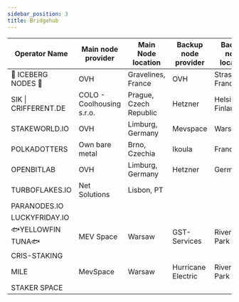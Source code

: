 ```yaml
---
sidebar_position: 3
title: Bridgehub
---
```


| Operator Name        | Main node provider        | Main Node location     | Backup node provider | Backup node location |
|----------------------|---------------------------|------------------------|----------------------|----------------------|
| 🧊 ICEBERG NODES 🧊    | OVH                       | Gravelines, France     | OVH                  | Strasburgo, France   |
| SIK \| CRIFFERENT.DE | COLO - Coolhousing s.r.o. | Prague, Czech Republic | Hetzner              | Helsinki, Finland    |
| STAKEWORLD.IO        | OVH                       | Limburg, Germany       | Mevspace             | Warsaw               |
| POLKADOTTERS         | Own bare metal            | Brno, Czechia          | Ikoula               | France               |
| OPENBITLAB           | OVH                       | Limburg, Germany       | Hetzner              | Germany              |
| TURBOFLAKES.IO       | Net Solutions             | Lisbon, PT             |                      |                      |
| PARANODES.IO         |                           |                        |                      |                      |
| LUCKYFRIDAY.IO       |                           |                        |                      |                      |
| 🐟YELLOWFIN TUNA🐟     | MEV Space                 | Warsaw                 | GST-Services         | Riverdale Park       |
| CRIS-STAKING         |                           |                        |                      |                      |
| MILE                 | MevSpace                  | Warsaw                 | Hurricane Electric   | Riverdale Park       |
| STAKER SPACE         |                           |                        |                      |                      |
